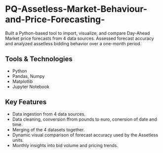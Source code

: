 # PQ-Assetless-Market-Behaviour-and-Price-Forecasting-
 Built a Python-based tool to import, visualize, and compare Day-Ahead Market price forecasts from 4 data sources. Assessed forecast accuracy and analyzed assetless bidding behavior over a one-month period.

## Tools & Technologies
- Python
- Pandas, Numpy
- Matplotlib
- Jupyter Notebook

## Key Features
- Data ingestion from 4 data sources.
- Data cleaning, conversion ffrom pounds to euro, conersion of date and time. 
- Merging of the 4 datasets together.
- Dynamic visual comparison of forecast accuracy used by the Assetless units.
- Monthly insights into bid volume and pricing trends.
